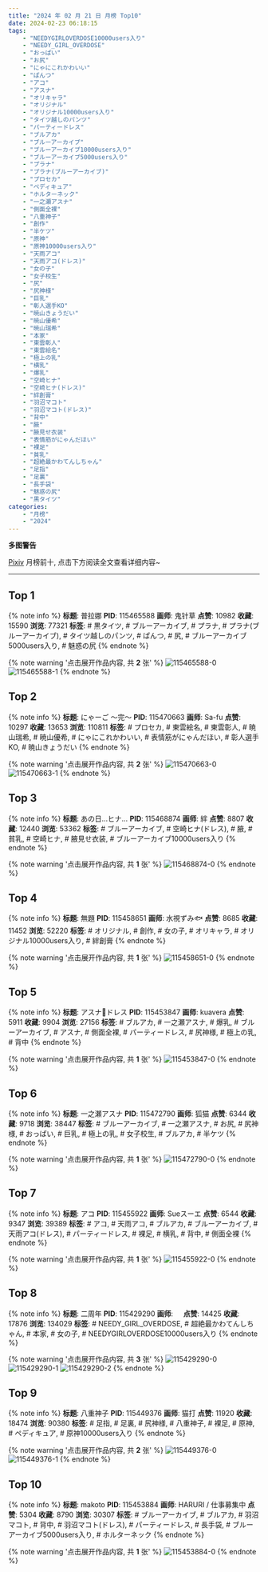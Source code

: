 ```yaml
---
title: "2024 年 02 月 21 日 月榜 Top10"
date: 2024-02-23 06:18:15
tags:
    - "NEEDYGIRLOVERDOSE10000users入り"
    - "NEEDY_GIRL_OVERDOSE"
    - "おっぱい"
    - "お尻"
    - "にゃにこれかわいい"
    - "ぱんつ"
    - "アコ"
    - "アスナ"
    - "オリキャラ"
    - "オリジナル"
    - "オリジナル10000users入り"
    - "タイツ越しのパンツ"
    - "パーティードレス"
    - "ブルアカ"
    - "ブルーアーカイブ"
    - "ブルーアーカイブ10000users入り"
    - "ブルーアーカイブ5000users入り"
    - "プラナ"
    - "プラナ(ブルーアーカイブ)"
    - "プロセカ"
    - "ペディキュア"
    - "ホルターネック"
    - "一之瀬アスナ"
    - "側面全裸"
    - "八重神子"
    - "創作"
    - "半ケツ"
    - "原神"
    - "原神10000users入り"
    - "天雨アコ"
    - "天雨アコ(ドレス)"
    - "女の子"
    - "女子校生"
    - "尻"
    - "尻神様"
    - "巨乳"
    - "彰人選手KO"
    - "暁山きょうだい"
    - "暁山優希"
    - "暁山瑞希"
    - "本家"
    - "東雲彰人"
    - "東雲絵名"
    - "極上の乳"
    - "横乳"
    - "爆乳"
    - "空崎ヒナ"
    - "空崎ヒナ(ドレス)"
    - "絆創膏"
    - "羽沼マコト"
    - "羽沼マコト(ドレス)"
    - "背中"
    - "腋"
    - "腋見せ衣装"
    - "表情筋がにゃんだほい"
    - "裸足"
    - "貧乳"
    - "超絶最かわてんしちゃん"
    - "足指"
    - "足裏"
    - "長手袋"
    - "魅惑の尻"
    - "黒タイツ"
categories:
    - "月榜"
    - "2024"
---
```


<i class="fa fa-triangle-exclamation"></i>**多图警告**<i class="fa fa-triangle-exclamation"></i>

[Pixiv](https://www.pixiv.net/) 月榜前十, 点击下方阅读全文查看详细内容~

<!-- more -->

---

## Top 1

{% note info %}
**标题**: 普拉娜
**PID**: 115465588 **画师**: 鬼针草
**点赞**: 10982 **收藏**: 15590 **浏览**: 77321
**标签**: # 黒タイツ, # ブルーアーカイブ, # プラナ, # プラナ(ブルーアーカイブ), # タイツ越しのパンツ, # ぱんつ, # 尻, # ブルーアーカイブ5000users入り, # 魅惑の尻
{% endnote %}

{% note warning '点击展开作品内容, 共 **2** 张' %}
![115465588-0](https://i.pixiv.re/img-original/img/2024/01/25/13/47/34/115465588_p0.jpg)
![115465588-1](https://i.pixiv.re/img-original/img/2024/01/25/13/47/34/115465588_p1.jpg)
{% endnote %}

## Top 2

{% note info %}
**标题**: にゃーご ～完～
**PID**: 115470663 **画师**: Sa-fu
**点赞**: 10297 **收藏**: 13653 **浏览**: 110811
**标签**: # プロセカ, # 東雲絵名, # 東雲彰人, # 暁山瑞希, # 暁山優希, # にゃにこれかわいい, # 表情筋がにゃんだほい, # 彰人選手KO, # 暁山きょうだい
{% endnote %}

{% note warning '点击展开作品内容, 共 **2** 张' %}
![115470663-0](https://i.pixiv.re/img-original/img/2024/01/25/18/36/42/115470663_p0.jpg)
![115470663-1](https://i.pixiv.re/img-original/img/2024/01/25/18/36/42/115470663_p1.jpg)
{% endnote %}

## Top 3

{% note info %}
**标题**: あの日…ヒナ…
**PID**: 115468874 **画师**: 絆
**点赞**: 8807 **收藏**: 12440 **浏览**: 53362
**标签**: # ブルーアーカイブ, # 空崎ヒナ(ドレス), # 腋, # 貧乳, # 空崎ヒナ, # 腋見せ衣装, # ブルーアーカイブ10000users入り
{% endnote %}

{% note warning '点击展开作品内容, 共 **1** 张' %}
![115468874-0](https://i.pixiv.re/img-original/img/2024/01/25/17/17/12/115468874_p0.jpg)
{% endnote %}

## Top 4

{% note info %}
**标题**: 無題
**PID**: 115458651 **画师**: 水視ずみ🐟
**点赞**: 8685 **收藏**: 11452 **浏览**: 52220
**标签**: # オリジナル, # 創作, # 女の子, # オリキャラ, # オリジナル10000users入り, # 絆創膏
{% endnote %}

{% note warning '点击展开作品内容, 共 **1** 张' %}
![115458651-0](https://i.pixiv.re/img-original/img/2024/01/25/03/59/49/115458651_p0.png)
{% endnote %}

## Top 5

{% note info %}
**标题**: アスナ💙ドレス
**PID**: 115453847 **画师**: kuavera
**点赞**: 5911 **收藏**: 9904 **浏览**: 27156
**标签**: # ブルアカ, # 一之瀬アスナ, # 爆乳, # ブルーアーカイブ, # アスナ, # 側面全裸, # パーティードレス, # 尻神様, # 極上の乳, # 背中
{% endnote %}

{% note warning '点击展开作品内容, 共 **1** 张' %}
![115453847-0](https://i.pixiv.re/img-original/img/2024/01/25/00/00/10/115453847_p0.png)
{% endnote %}

## Top 6

{% note info %}
**标题**: 一之瀬アスナ
**PID**: 115472790 **画师**: 狐猫
**点赞**: 6344 **收藏**: 9718 **浏览**: 38447
**标签**: # ブルーアーカイブ, # 一之瀬アスナ, # お尻, # 尻神様, # おっぱい, # 巨乳, # 極上の乳, # 女子校生, # ブルアカ, # 半ケツ
{% endnote %}

{% note warning '点击展开作品内容, 共 **1** 张' %}
![115472790-0](https://i.pixiv.re/img-original/img/2024/01/25/20/00/08/115472790_p0.jpg)
{% endnote %}

## Top 7

{% note info %}
**标题**: アコ
**PID**: 115455922 **画师**: Sueスーエ
**点赞**: 6544 **收藏**: 9347 **浏览**: 39389
**标签**: # アコ, # 天雨アコ, # ブルアカ, # ブルーアーカイブ, # 天雨アコ(ドレス), # パーティードレス, # 裸足, # 横乳, # 背中, # 側面全裸
{% endnote %}

{% note warning '点击展开作品内容, 共 **1** 张' %}
![115455922-0](https://i.pixiv.re/img-original/img/2024/01/25/15/25/38/115455922_p0.png)
{% endnote %}

## Top 8

{% note info %}
**标题**: 二周年
**PID**: 115429290 **画师**: ㅤ
**点赞**: 14425 **收藏**: 17876 **浏览**: 134029
**标签**: # NEEDY_GIRL_OVERDOSE, # 超絶最かわてんしちゃん, # 本家, # 女の子, # NEEDYGIRLOVERDOSE10000users入り
{% endnote %}

{% note warning '点击展开作品内容, 共 **3** 张' %}
![115429290-0](https://i.pixiv.re/img-original/img/2024/01/24/01/07/59/115429290_p0.jpg)
![115429290-1](https://i.pixiv.re/img-original/img/2024/01/24/01/07/59/115429290_p1.jpg)
![115429290-2](https://i.pixiv.re/img-original/img/2024/01/24/01/07/59/115429290_p2.jpg)
{% endnote %}

## Top 9

{% note info %}
**标题**: 八重神子
**PID**: 115449376 **画师**: 猫打
**点赞**: 11920 **收藏**: 18474 **浏览**: 90380
**标签**: # 足指, # 足裏, # 尻神様, # 八重神子, # 裸足, # 原神, # ペディキュア, # 原神10000users入り
{% endnote %}

{% note warning '点击展开作品内容, 共 **2** 张' %}
![115449376-0](https://i.pixiv.re/img-original/img/2024/01/24/21/43/54/115449376_p0.jpg)
![115449376-1](https://i.pixiv.re/img-original/img/2024/01/24/21/43/54/115449376_p1.jpg)
{% endnote %}

## Top 10

{% note info %}
**标题**: makoto
**PID**: 115453884 **画师**: HARURI / 仕事募集中
**点赞**: 5304 **收藏**: 8790 **浏览**: 30307
**标签**: # ブルーアーカイブ, # ブルアカ, # 羽沼マコト, # 背中, # 羽沼マコト(ドレス), # パーティードレス, # 長手袋, # ブルーアーカイブ5000users入り, # ホルターネック
{% endnote %}

{% note warning '点击展开作品内容, 共 **1** 张' %}
![115453884-0](https://i.pixiv.re/img-original/img/2024/01/25/00/00/19/115453884_p0.jpg)
{% endnote %}
